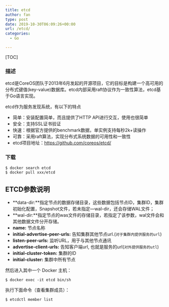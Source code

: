 ```yaml
---
title: etcd
author: fan
type: post
date: 2019-10-30T06:09:26+00:00
url: /etcd/
categories:
  - Go

---
```

[TOC]

### 描述

etcd是CoreOS团队于2013年6月发起的开源项目，它的目标是构建一个高可用的分布式键值(key-value)数据库。etcd内部采用raft协议作为一致性算法，etcd基于Go语言实现。

etcd作为服务发现系统，有以下的特点

  * 简单：安装配置简单，而且提供了HTTP API进行交互，使用也很简单
  * 安全：支持SSL证书验证
  * 快速：根据官方提供的benchmark数据，单实例支持每秒2k+读操作
  * 可靠：采用raft算法，实现分布式系统数据的可用性和一致性
  * etcd项目地址：https://github.com/coreos/etcd/

### 下载

<pre><code class="language-sh line-numbers">$ docker search etcd
$ docker pull xxx/etcd
</code></pre>

## ETCD参数说明

  * **data-dir:**指定节点的数据存储目录，这些数据包括节点ID，集群ID，集群初始化配置，Snapshot文件，若未指定—wal-dir，还会存储WAL文件；
  * **wal-dir:**指定节点的was文件的存储目录，若指定了该参数，wal文件会和其他数据文件分开存储。
  * **name:** 节点名称
  * **initial-advertise-peer-urls:** 告知集群其他节点url.(`对于集群内提供服务的url`)
  * **listen-peer-urls:** 监听URL，用于与其他节点通讯
  * **advertise-client-urls:** 告知客户端url, 也就是服务的url(`对外提供服务的utl`)
  * **initial-cluster-token:** 集群的ID
  * **initial-cluster:** 集群中所有节点

然后进入其中一个 Docker 主机：

<pre><code class="language-sh line-numbers">$ docker exec -it etcd bin/sh
</code></pre>

执行下面命令（查看集群成员）：

<pre><code class="language-sh line-numbers">$ etcdctl member list
</code></pre>